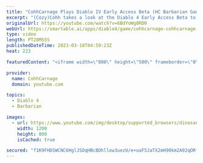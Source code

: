 ```yaml
---
title: "CohhCarnage Plays Diablo IV Early Access Beta (HC Barbarian Gameplay) - Episode 8"
excerpt: "(Cozy)Cohh takes a look at the Diablo 4 Early Access Beta to see what it has to offer. - Watch live at ..."
originalUrl: https://youtube.com/watch?v=6BdYoWg0RD0
webUrl: https://smartable.ai/apps/diablo4/game/cohhcarnage-cohhcarnage-plays-diablo-iv-early-access-beta-hc-barbarian-gameplay-episode-8/
type: video
length: PT28M55S
publishedDateTime: 2023-03-18T04:59:23Z
heat: 223

featuredContent: "<iframe width=\"800\" height=\"500\" frameborder=\"0\" src=\"https://www.youtube.com/embed/6BdYoWg0RD0\" allow=\"accelerometer; autoplay; encrypted-media; gyroscope; picture-in-picture\" allowfullscreen></iframe>"

provider:
  name: CohhCarnage
  domain: youtube.com

topics:
  - Diablo 4
  - Barbarian

images:
  - url: https://www.youtube.com/img/desktop/supported_browsers/dinosaur.png
    width: 1200
    height: 800
    isCached: true

secured: "f1K9FHDSWCNC6HglJSDqHBcBDhllow3uezU/e+uaF5JaTX2mH90km2A92qORfhkq+UfmPLACNDOAz/TmXKuc8/+AzyHsnVSPdDO785GuNqggq7VtqEFXqFHKHpq0uWJZ8eOodgPFGieo5Ds0ydM101KG5XfrLCW9cEJokpf8V3HI4mD7qrBVZir0X1nN+1YVBo5lvyw3lsFb6TUlrMDSssxFVUGLtZf7I7bza1gkeY4RREdFVOnR1728lxMS55paeCLx/aNzD5kXjuq2Ygxuk8IGaKsddyANsJI7ejLYq6CHP/L/2S1geEQoqxK4yjRmCxB0waiGoKmJCjSB+66JfCEkp574iFgcm4L0YSQ/lOLD7PP2c6S96RwhWJvkOtxc37skDgm/wg4lYsbD+YCYtQ3Sly4aA9IBPp8VN/10214=;zGvv4riEbKiuVtLISZKStw=="
---
```


